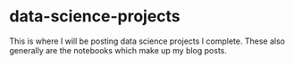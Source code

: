 # data-science-projects
This is where I will be posting data science projects I complete. These also generally are the notebooks which make up my blog posts.
